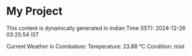 # My Project

This content is dynamically generated in Indian Time (IST): 2024-12-26 03:25:54 IST


Current Weather in Coimbatore:
Temperature: 23.88 °C
Condition: mist
